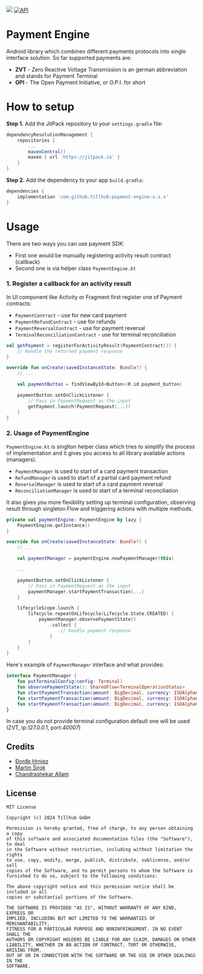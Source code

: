 
[![](https://jitpack.io/v/tillhub/payment-engine.svg)](https://jitpack.io/#tillhub/payment-engine)
[![API](https://img.shields.io/badge/API-24%2B-green.svg?style=flat)](https://android-arsenal.com/api?level-11) 
# Payment Engine

Android library which combines different payments protocols into single interface solution. So far supported payments are:
* **ZVT** - Zero Reactive Voltage Transmission is an german abbreviation and stands for Payment Terminal
* **OPI** - The Open Payment Initiative, or O.P.I. for short
# How to setup

**Step 1.** Add the JitPack repository to your `settings.gradle` file:

```groovy
dependencyResolutionManagement {
    repositories {
        ...
        mavenCentral()
        maven { url 'https://jitpack.io' }
    }
}
```

**Step 2.** Add the dependency to your app `build.gradle`:
```groovy
dependencies {
    implementation 'com.github.tillhub:payment-engine:x.x.x'
}
```
# Usage

There are two ways you can use payment SDK: 
* First one would be manually registering activity result contract (callback) 
* Second one is via helper class `PaymentEngine.kt`

### 1. Register a callback for an activity result

In UI component like Activity or Fragment first register one of Payment contracts:
* `PaymentContract` - use for new card payment
* `PaymentRefundContract` - use for refunds
* `PaymentReversalContract` - use for payment reversal
* `TerminalReconciliationContract` - use for terminal reconciliation

```kotlin
val getPayment = registerForActivityResult(PaymentContract()) {
    // Handle the returned payment response
}

override fun onCreate(savedInstanceState: Bundle?) {
    // ...

    val paymentButton = findViewById<Button>(R.id.payment_button)

    paymentButton.setOnClickListener {
        // Pass in PaymentRequest as the input
        getPayment.launch(PaymentRequest(...))
    }
}
```

### 2. Usage of PaymentEngine

`PaymentEngine.kt` is singlton helper class which tries to simplify the process of implementation and it gives you access to all library available actions (managers).

* `PaymentManager` is used to start of a card payment transaction
* `RefundManager` is used to start of a partial card payment refund
* `ReversalManager` is used to start of a card payment reversal
* `ReconciliationManager` is used to start of a terminal reconciliation

It also gives you more flexibility setting up terminal configuration, observing result through singleton Flow and triggering actions with multiple methods. 

```kotlin
private val paymentEngine: PaymentEngine by lazy {
    PaymentEngine.getInstance()
}

override fun onCreate(savedInstanceState: Bundle?) {
    // ...

    val paymentManager = paymentEngine.newPaymentManager(this)

    ...

    paymentButton.setOnClickListener {
        // Pass in PaymentRequest as the input
        paymentManager.startPaymentTransaction(...)
    }

    lifecycleScope.launch {
        lifecycle.repeatOnLifecycle(Lifecycle.State.CREATED) {
            paymentManager.observePaymentState()
                .collect {
                    // Handle payment response
                }
        }
    }
}
```

Here's example of `PaymentManager` interface and what provides:

```kotlin
interface PaymentManager {
    fun putTerminalConfig(config: Terminal)
    fun observePaymentState(): SharedFlow<TerminalOperationStatus>
    fun startPaymentTransaction(amount: BigDecimal, currency: ISOAlphaCurrency)
    fun startPaymentTransaction(amount: BigDecimal, currency: ISOAlphaCurrency, configName: String)
    fun startPaymentTransaction(amount: BigDecimal, currency: ISOAlphaCurrency, config: Terminal)
}
```
In case you do not provide terminal configuration default one will be used (ZVT, ip:*127.0.0.1*, port:*40007*)

## Credits

- [Đorđe Hrnjez](https://github.com/djordjeh)
- [Martin Širok](https://github.com/SloInfinity)
- [Chandrashekar Allam](https://github.com/shekar-allam)

## License

```licence
MIT License

Copyright (c) 2024 Tillhub GmbH

Permission is hereby granted, free of charge, to any person obtaining a copy
of this software and associated documentation files (the "Software"), to deal
in the Software without restriction, including without limitation the rights
to use, copy, modify, merge, publish, distribute, sublicense, and/or sell
copies of the Software, and to permit persons to whom the Software is
furnished to do so, subject to the following conditions:

The above copyright notice and this permission notice shall be included in all
copies or substantial portions of the Software.

THE SOFTWARE IS PROVIDED "AS IS", WITHOUT WARRANTY OF ANY KIND, EXPRESS OR
IMPLIED, INCLUDING BUT NOT LIMITED TO THE WARRANTIES OF MERCHANTABILITY,
FITNESS FOR A PARTICULAR PURPOSE AND NONINFRINGEMENT. IN NO EVENT SHALL THE
AUTHORS OR COPYRIGHT HOLDERS BE LIABLE FOR ANY CLAIM, DAMAGES OR OTHER
LIABILITY, WHETHER IN AN ACTION OF CONTRACT, TORT OR OTHERWISE, ARISING FROM,
OUT OF OR IN CONNECTION WITH THE SOFTWARE OR THE USE OR OTHER DEALINGS IN THE
SOFTWARE.
```
